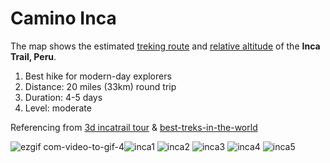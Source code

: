 # Camino Inca

The map shows the estimated <ins>treking route</ins> and <ins>relative altitude</ins> of the <strong>Inca Trail, Peru</strong>.
1. Best hike for modern-day explorers
2. Distance: 20 miles (33km) round trip
3. Duration: 4-5 days
4. Level: moderate

Referencing from <a href="https://incatrail.vacations/3dtour/">3d incatrail tour</a> &  <a href="https://www.lonelyplanet.com/articles/best-treks-in-the-world">best-treks-in-the-world</a>


![ezgif com-video-to-gif-4](https://user-images.githubusercontent.com/112721395/234959557-c7935ca0-72d5-483f-b299-71ca4f57b6b6.gif)![inca1](https://user-images.githubusercontent.com/112721395/234958606-5d3a1cf9-23d3-4778-b19a-f1f5a4bee828.jpeg)
![inca2](https://user-images.githubusercontent.com/112721395/234958610-243c0df1-4a56-47c6-8c31-75596754f02b.jpeg)
![inca3](https://user-images.githubusercontent.com/112721395/234958613-b0488130-bbb0-47df-9d73-976b77a4005b.jpeg)
![inca4](https://user-images.githubusercontent.com/112721395/234958615-316bc2a6-1d22-41e9-a2fd-839c3060def7.jpeg)
![inca5](https://user-images.githubusercontent.com/112721395/234958617-6f4bf608-56bb-45f6-8a59-0e1d18a744b4.jpeg)

